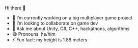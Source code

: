  Hi there 👋


- 🔭 I’m currently working on a big multiplayer game project
- 👯 I’m looking to collaborate on game dev
- 💬 Ask me about Unity, C#, C++, hackathons, algorithms
- 😄 Pronouns: he/him
- ⚡ Fun fact: my height is 1.88 meters
